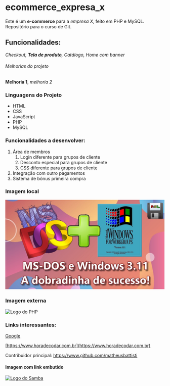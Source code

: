 # ecommerce_expresa_x
Este é um **e-commerce** para a *empresa X*, feito em PHP e MySQL. Repositório para o curso de Git.

## Funcionalidades:

_Checkout, **Tela de produto**, Catálogo, Home com banner_

###### Melhorias do projeto
__Melhoria 1__, _melhoria 2_

### Linguagens do Projeto

* HTML
* CSS
* JavaScript
* PHP
* MySQL

### Funcionalidades a desenvolver:
1. Área de membros
    1. Login diferente para grupos de cliente
    2. Desconto especial para grupos de cliente
    3. CSS diferente para grupos de cliente
2. Integração com outro pagamentos
3. Sistema de bônus primeira compra

### Imagem local

![Logo Windows 3 e MS-DOS 6](img/ms-dos_win311.jpeg)

### Imagem externa

![Logo do PHP](https://upload.wikimedia.org/wikipedia/commons/thumb/2/27/PHP-logo.svg/320px-PHP-logo.svg.png)

### Links interessantes:

[Google](https://www.google.com.br)

[https://www.horadecodar.com.br](https://www.horadecodar.com.br)

Contribuidor principal: https://www.github.com/matheusbattisti

#### Imagem com link embutido

[![Logo do Samba](https://www.kindpng.com/picc/m/633-6330719_ubuntu-linux-samba-ubuntu-linux-logo-hd-png.png)](https://www.samba.org/)